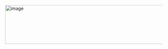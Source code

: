 <img width="1143" height="124" alt="image" src="https://github.com/user-attachments/assets/057b423f-ddbb-4a88-85bf-257c50dd6af1" />
